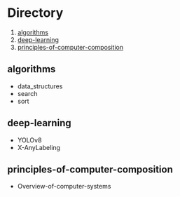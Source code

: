 # Directory
1. [algorithms](#algorithms)
2. [deep-learning](#deep-learning)
3. [principles-of-computer-composition](#pocc)

## algorithms <a name="algorithms"></a>
- data_structures
- search
- sort

## deep-learning <a name="deep-learning"></a>
- YOLOv8
- X-AnyLabeling

## principles-of-computer-composition <a name="pocc"></a>
- Overview-of-computer-systems